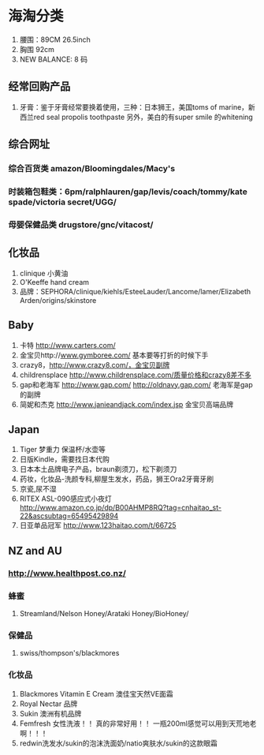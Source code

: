 # **海淘分类**
1. 腰围：89CM 26.5inch
2. 胸围 92cm
2. NEW BALANCE: 8 码
## **经常回购产品**
1. 牙膏：鉴于牙膏经常要换着使用，三种：日本狮王，美国toms of marine，新西兰red seal propolis toothpaste 另外，美白的有super smile 的whitening 

## **综合网址**
### **综合百货类**   amazon/Bloomingdales/Macy's
### **时装箱包鞋类**：6pm/ralphlauren/gap/levis/coach/tommy/kate spade/victoria secret/UGG/
### **母婴保健品类** drugstore/gnc/vitacost/

## **化妆品**
1. clinique 小黄油
2. O'Keeffe hand cream
3. 品牌：SEPHORA/clinique/kiehls/EsteeLauder/Lancome/lamer/Elizabeth Arden/origins/skinstore

## **Baby**
1. 卡特  http://www.carters.com/
2. 金宝贝http://www.gymboree.com/  基本要等打折的时候下手
3. crazy8，http://www.crazy8.com/，金宝贝副牌
4. childrensplace   http://www.childrensplace.com/质量价格和crazy8差不多
5. gap和老海军  http://www.gap.com/   http://oldnavy.gap.com/ 老海军是gap的副牌
6. 简妮和杰克  http://www.janieandjack.com/index.jsp  金宝贝高端品牌

## **Japan**
1. Tiger 梦重力 保温杯/水壶等
2. 日版Kindle，需要找日本代购
3. 日本本土品牌电子产品，braun剃须刀，松下剃须刀
4. 药妆，化妆品-洗颜专科,柳屋生发水，药品，狮王Ora2牙膏牙刷
5. 京瓷,尿不湿
6. RITEX ASL-090感应式小夜灯 http://www.amazon.co.jp/dp/B00AHMP8RQ?tag=cnhaitao_st-22&ascsubtag=65495429894
7. 日亚单品冠军 http://www.123haitao.com/t/66725

## **NZ and AU**
### **http://www.healthpost.co.nz/**
### **蜂蜜**
1. Streamland/Nelson Honey/Arataki Honey/BioHoney/
### **保健品**
1. swiss/thompson's/blackmores
### **化妆品**
1. Blackmores Vitamin E Cream 澳佳宝天然VE面霜
2. Royal Nectar 品牌
3. Sukin 澳洲有机品牌
4. Femfresh 女性洗液！！ 真的非常好用！！ 一瓶200ml感觉可以用到天荒地老啊！！！
5. redwin洗发水/sukin的泡沫洗面奶/natio爽肤水/sukin的这款眼霜

